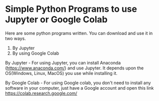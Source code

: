 # Simple Python Programs to use Jupyter or Google Colab 
Here are some python programs written. You can download and use it in two ways. 
1) By Jupyter
2) By using Google Colab

By Jupyter - 
For using Jupyter, you can install Anaconda (https://www.anaconda.com/) and use Jupyter. It depends upon the OS(Windows, Linux, MacOS) you use while installing it. 

By Google Colab - For using Google colab, you don't need to install any software in your computer, just have a Google account and open this link https://colab.research.google.com/
